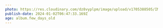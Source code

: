 ```yaml
---
photo: https://res.cloudinary.com/dz8vyplpm/image/upload/v1705388505/IMG_8218_eq65pg.jpg
publish-date: 2024-01-02T06:47:33.169Z
age: album.few_days_old
---
```

